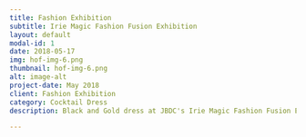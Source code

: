 ```yaml
---
title: Fashion Exhibition
subtitle: Irie Magic Fashion Fusion Exhibition
layout: default
modal-id: 1
date: 2018-05-17
img: hof-img-6.png
thumbnail: hof-img-6.png
alt: image-alt
project-date: May 2018
client: Fashion Exhibition
category: Cocktail Dress
description: Black and Gold dress at JBDC's Irie Magic Fashion Fusion Exhibition held at the Jamaica Pegasus

---
```


